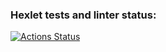 ### Hexlet tests and linter status:
[![Actions Status](https://github.com/Katherina314/qa-engineer-project-84/actions/workflows/hexlet-check.yml/badge.svg)](https://github.com/Katherina314/qa-engineer-project-84/actions)